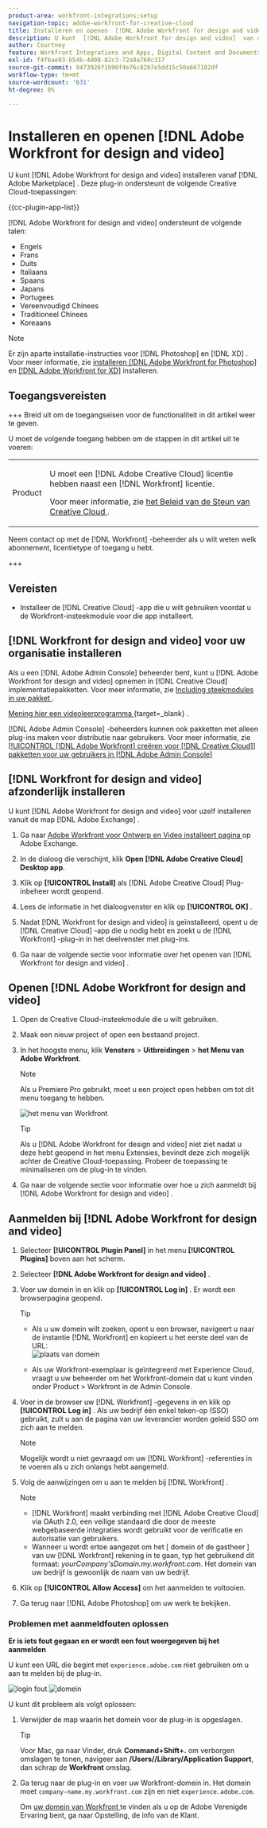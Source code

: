 ```yaml
---
product-area: workfront-integrations;setup
navigation-topic: adobe-workfront-for-creative-cloud
title: Installeren en openen  [!DNL Adobe Workfront for design and video]
description: U kunt  [!DNL Adobe Workfront for design and video]  van de Marketplace van Adobe installeren.
author: Courtney
feature: Workfront Integrations and Apps, Digital Content and Documents
exl-id: f4fbae93-b54b-4d08-82c3-72a9a760c317
source-git-commit: 9473926f1b90f4e76c82b7e5dd15c50a667102df
workflow-type: tm+mt
source-wordcount: '631'
ht-degree: 0%

---
```


# Installeren en openen [!DNL Adobe Workfront for design and video]

U kunt [!DNL Adobe Workfront for design and video] installeren vanaf [!DNL Adobe Marketplace] . Deze plug-in ondersteunt de volgende Creative Cloud-toepassingen:

{{cc-plugin-app-list}}

[!DNL Adobe Workfront for design and video] ondersteunt de volgende talen:

* Engels
* Frans
* Duits
* Italiaans
* Spaans
* Japans
* Portugees
* Vereenvoudigd Chinees
* Traditioneel Chinees
* Koreaans

>[!NOTE]
>
>Er zijn aparte installatie-instructies voor [!DNL Photoshop] en [!DNL XD] . Voor meer informatie, zie [ installeren  [!DNL Adobe Workfront for Photoshop]](/help/quicksilver/workfront-integrations-and-apps/adobe-workfront-for-creative-cloud/wf-cc-install-ps.md) en [  [!DNL Adobe Workfront for XD]](/help/quicksilver/workfront-integrations-and-apps/adobe-workfront-for-creative-cloud/wf-adobe-xd-install.md) installeren.


## Toegangsvereisten

+++ Breid uit om de toegangseisen voor de functionaliteit in dit artikel weer te geven.

U moet de volgende toegang hebben om de stappen in dit artikel uit te voeren:

<table style="table-layout:auto"> 
 <col> 
 <col> 
 <tbody> 
 <!-- <tr> 
   <td role="rowheader">[!DNL Adobe Workfront] plan*</td> 
   <td> <p>[!UICONTROL Pro] or higher</p> </td> 
  </tr> 
  <tr data-mc-conditions=""> 
   <td role="rowheader">[!DNL Adobe Workfront] license*</td> 
   <td> <p>[!UICONTROL Work] or [!UICONTROL Plan]</p> </td> 
  </tr> -->
  <tr> 
   <td role="rowheader">Product</td> 
   <td><p>U moet een [!DNL Adobe Creative Cloud] licentie hebben naast een [!DNL Workfront] licentie.</p><p>Voor meer informatie, zie <a href="https://helpx.adobe.com/nl/support/programs/cc-support-policy.html#cce" class="MCXref xref" xrefformat="{para}"> het Beleid van de Steun van Creative Cloud </a>.</p></td> 
  </tr> 
 </tbody> 
</table>

Neem contact op met de [!DNL Workfront] -beheerder als u wilt weten welk abonnement, licentietype of toegang u hebt.

+++

## Vereisten

* Installeer de [!DNL Creative Cloud] -app die u wilt gebruiken voordat u de Workfront-insteekmodule voor die app installeert.

## [!DNL Workfront for design and video] voor uw organisatie installeren

Als u een [!DNL Adobe Admin Console] beheerder bent, kunt u [!DNL Adobe Workfront for design and video] opnemen in [!DNL Creative Cloud] implementatiepakketten. Voor meer informatie, zie [ Including steekmodules in uw pakket ](https://helpx.adobe.com/in/enterprise/using/manage-extensions.html).

[ Mening hier een videoleerprogramma ](https://www.youtube.com/watch?v=zzvXNLIBzrc){target=_blank} .

[!DNL Adobe Admin Console] -beheerders kunnen ook pakketten met alleen plug-ins maken voor distributie naar gebruikers. Voor meer informatie, zie [ [!UICONTROL [!DNL Adobe Workfront] creëren voor  [!DNL Creative Cloud]]  pakketten voor uw gebruikers in  [!DNL Adobe Admin Console]](/help/quicksilver/administration-and-setup/configure-integrations/create-plugin-only-packages.md)

## [!DNL Workfront for design and video] afzonderlijk installeren

U kunt [!DNL Adobe Workfront for design and video] voor uzelf installeren vanuit de map [!DNL Adobe Exchange] .

1. Ga naar [ Adobe Workfront voor Ontwerp en Video installeert pagina ](https://adobe.com/go/cc_plugins_discover_plugin?pluginId=108938&amp;workflow=share) op Adobe Exchange.
1. In de dialoog die verschijnt, klik **Open [!DNL Adobe Creative Cloud] Desktop app**.
1. Klik op **[!UICONTROL Install]** als [!DNL Adobe Creative Cloud] Plug-inbeheer wordt geopend.
1. Lees de informatie in het dialoogvenster en klik op **[!UICONTROL OK]** .
1. Nadat [!DNL Workfront for design and video] is geïnstalleerd, opent u de [!DNL Creative Cloud] -app die u nodig hebt en zoekt u de [!DNL Workfront] -plug-in in het deelvenster met plug-ins.

1. Ga naar de volgende sectie voor informatie over het openen van [!DNL Workfront for design and video] .

## Openen [!DNL Adobe Workfront for design and video]

1. Open de Creative Cloud-insteekmodule die u wilt gebruiken.

1. Maak een nieuw project of open een bestaand project.

1. In het hoogste menu, klik **Vensters** > **Uitbreidingen** > **het Menu van Adobe Workfront**.

   >[!NOTE]
   >
   >Als u Premiere Pro gebruikt, moet u een project open hebben om tot dit menu toegang te hebben.

   ![ het menu van Workfront ](assets/adobe-workfront-menu.png)


   >[!TIP]
   >
   >Als u [!DNL Adobe Workfront for design and video] niet ziet nadat u deze hebt geopend in het menu Extensies, bevindt deze zich mogelijk achter de Creative Cloud-toepassing. Probeer de toepassing te minimaliseren om de plug-in te vinden.

1. Ga naar de volgende sectie voor informatie over hoe u zich aanmeldt bij [!DNL Adobe Workfront for design and video] .


## Aanmelden bij [!DNL Adobe Workfront for design and video]

1. Selecteer **[!UICONTROL Plugin Panel]** in het menu **[!UICONTROL Plugins]** boven aan het scherm.
1. Selecteer **[!DNL Adobe Workfront for design and video]** .
1. Voer uw domein in en klik op **[!UICONTROL Log in]** . Er wordt een browserpagina geopend.

   >[!TIP]
   >
   >* Als u uw domein wilt zoeken, opent u een browser, navigeert u naar de instantie [!DNL Workfront] en kopieert u het eerste deel van de URL:\
   >![ plaats van domein ](assets/domain-350x50.png)
   >
   > * Als uw Workfront-exemplaar is geïntegreerd met Experience Cloud, vraagt u uw beheerder om het Workfront-domein dat u kunt vinden onder Product > Workfront in de Admin Console.

1. Voer in de browser uw [!DNL Workfront] -gegevens in en klik op **[!UICONTROL Log in]** . Als uw bedrijf één enkel teken-op (SSO) gebruikt, zult u aan de pagina van uw leverancier worden geleid SSO om zich aan te melden.

   >[!NOTE]
   >
   >Mogelijk wordt u niet gevraagd om uw [!DNL Workfront] -referenties in te voeren als u zich onlangs hebt aangemeld.

1. Volg de aanwijzingen om u aan te melden bij [!DNL Workfront] .

   >[!NOTE]
   >
   >* [!DNL Workfront] maakt verbinding met [!DNL Adobe Creative Cloud] via OAuth 2.0, een veilige standaard die door de meeste webgebaseerde integraties wordt gebruikt voor de verificatie en autorisatie van gebruikers.
   >* Wanneer u wordt ertoe aangezet om het [ domein of de gastheer ] van uw [!DNL Workfront] rekening in te gaan, typ het gebruikend dit formaat: *yourCompany&#39;sDomain.my.workfront.com*. Het domein van uw bedrijf is gewoonlijk de naam van uw bedrijf.

1. Klik op **[!UICONTROL Allow Access]** om het aanmelden te voltooien.
1. Ga terug naar [!DNL Adobe Photoshop] om uw werk te bekijken.

### Problemen met aanmeldfouten oplossen

**Er is iets fout gegaan en er wordt een fout weergegeven bij het aanmelden**


U kunt een URL die begint met `experience.adobe.com` niet gebruiken om u aan te melden bij de plug-in.

![ login fout ](assets/plugin-log-in-error.png) ![ domein ](assets/incorrect-domain.png)


U kunt dit probleem als volgt oplossen:

1. Verwijder de map waarin het domein voor de plug-in is opgeslagen.

   >[!TIP]
   >
   >Voor Mac, ga naar Vinder, druk **Command+Shift+.** om verborgen omslagen te tonen, navigeer aan **/Users//Library/Application Support**, dan schrap de **Workfront** omslag.


1. Ga terug naar de plug-in en voer uw Workfront-domein in. Het domein moet `company-name.my.workfront.com` zijn en niet `experience.adobe.com`.

   Om [ uw domein van Workfront ](/help/quicksilver/wf-api/tips-tricks-and-troubleshooting/locate-domain-for-api.md) te vinden als u op de Adobe Verenigde Ervaring bent, ga naar Opstelling, de info van de Klant.
